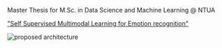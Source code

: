 Master Thesis for M.Sc. in Data Science and Machine Learning @ NTUA

["Self Supervised Multimodal Learning for Emotion recognition"](https://dspace.lib.ntua.gr/xmlui/bitstream/handle/123456789/58314/Poulinakis_Konstantinos-Master_Thesis-2023-ML.pdf?sequence=1&isAllowed=y)

![proposed architecture](https://github.com/Poulinakis-Konstantinos/Multimodal-Barlow-Twins/assets/75034778/7b0da713-da02-4dee-a05e-f65583632448)
